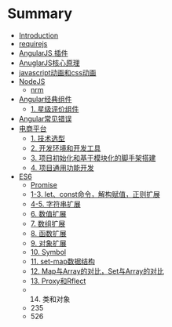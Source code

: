 # Summary

* [Introduction](README.md)
* [requirejs](requirejs.md)
* [AngularJS 插件](angular-cha-jian.md)
* [AnuglarJS核心原理](anuglarjscore.md)
* [javascript动画和css动画](javascriptdong-hua-he-css-dong-hua.md)
* [NodeJS](nodejs.md)
  * [nrm](nodejs/nrm.md)
* [Angular经典组件](angularjing-dian-zu-jian.md)
  * [1. 星级评价组件](angularjing-dian-zu-jian/1.md)
* [Angular常见错误](angularchang-jian-cuo-wu.md)
* [电商平台](dian-shang-ping-tai.md)
  * [1. 技术选型](1.md)
  * [2. 开发环境和开发工具](2.md)
  * [3. 项目初始化和基于模块化的脚手架搭建](3.md)
  * [4. 项目通用功能开发](4.md)
* [ES6](es6.md)
  * [Promise](es6/promise.md)
  * [1-3. let、const命令，解构赋值，正则扩展](es6/letconstming-ling-ff0c-jie-gou-fu-zhi-ff0c-zheng-ze-kuo-zhan.md)
  * [4-5. 字符串扩展](es6/zi-fu-chuan-kuo-zhan.md)
  * [6. 数值扩展](es6/shu-zhi-kuo-zhan.md)
  * [7. 数组扩展](es6/shu-zu-kuo-zhan.md)
  * [8. 函数扩展](es6/han-shu-kuo-zhan.md)
  * [9. 对象扩展](es6/es6yu-fa.md)
  * [10. Symbol](es6/symbol.md)
  * [11. set-map数据结构](es6/set-mapshu-ju-jie-gou.md)
  * [12. Map与Array的对比，Set与Array的对比](es6/mapyu-array-de-dui-bi-ff0c.md)
  * [13. Proxy和Rflect](es6/456.md)
  * 14. 类和对象
  * 235
  * 526


